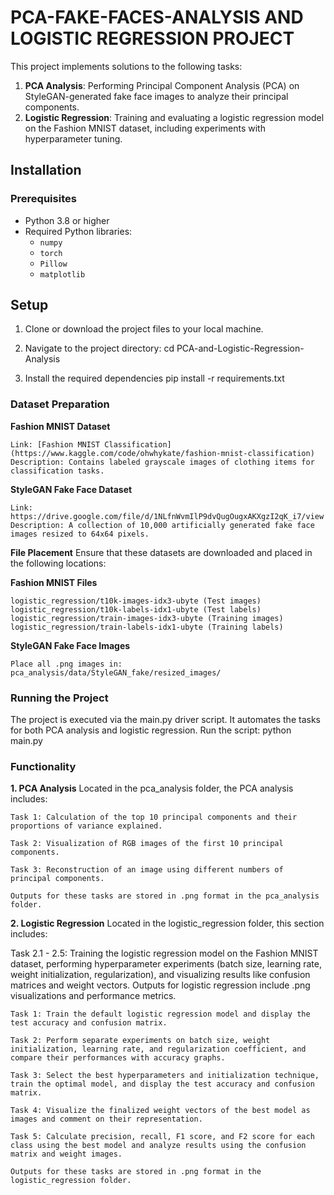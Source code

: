 # **PCA-FAKE-FACES-ANALYSIS AND LOGISTIC REGRESSION PROJECT**

This project implements solutions to the following tasks:

1. **PCA Analysis**: Performing Principal Component Analysis (PCA) on StyleGAN-generated fake face images to analyze their principal components.
2. **Logistic Regression**: Training and evaluating a logistic regression model on the Fashion MNIST dataset, including experiments with hyperparameter tuning.

## **Installation**

### **Prerequisites**
- Python 3.8 or higher
- Required Python libraries:
  - `numpy`
  - `torch`
  - `Pillow`
  - `matplotlib`


## **Setup**
1. Clone or download the project files to your local machine.

2. Navigate to the project directory:
   cd PCA-and-Logistic-Regression-Analysis

3. Install the required dependencies
    pip install -r requirements.txt

### **Dataset Preparation**
**Fashion MNIST Dataset**

    Link: [Fashion MNIST Classification](https://www.kaggle.com/code/ohwhykate/fashion-mnist-classification)
    Description: Contains labeled grayscale images of clothing items for classification tasks.

**StyleGAN Fake Face Dataset**

    Link: https://drive.google.com/file/d/1NLfnWvmIlP9dvQugOugxAKXgzI2qK_i7/view 
    Description: A collection of 10,000 artificially generated fake face images resized to 64x64 pixels.

**File Placement**
Ensure that these datasets are downloaded and placed in the following locations:

**Fashion MNIST Files**

    logistic_regression/t10k-images-idx3-ubyte (Test images)
    logistic_regression/t10k-labels-idx1-ubyte (Test labels)
    logistic_regression/train-images-idx3-ubyte (Training images)
    logistic_regression/train-labels-idx1-ubyte (Training labels)

**StyleGAN Fake Face Images**

    Place all .png images in:
    pca_analysis/data/StyleGAN_fake/resized_images/

### **Running the Project**
The project is executed via the main.py driver script. It automates the tasks for both PCA analysis and logistic regression.
Run the script:
    python main.py

### **Functionality**
**1. PCA Analysis**
Located in the pca_analysis folder, the PCA analysis includes:

    Task 1: Calculation of the top 10 principal components and their proportions of variance explained.

    Task 2: Visualization of RGB images of the first 10 principal components.

    Task 3: Reconstruction of an image using different numbers of principal components.

    Outputs for these tasks are stored in .png format in the pca_analysis folder.

**2. Logistic Regression**
Located in the logistic_regression folder, this section includes:

Task 2.1 - 2.5: Training the logistic regression model on the Fashion MNIST dataset, performing hyperparameter experiments (batch size, learning rate, weight initialization, regularization), and visualizing results like confusion matrices and weight vectors.
Outputs for logistic regression include .png visualizations and performance metrics.

    Task 1: Train the default logistic regression model and display the test accuracy and confusion matrix.

    Task 2: Perform separate experiments on batch size, weight initialization, learning rate, and regularization coefficient, and compare their performances with accuracy graphs.

    Task 3: Select the best hyperparameters and initialization technique, train the optimal model, and display the test accuracy and confusion matrix.

    Task 4: Visualize the finalized weight vectors of the best model as images and comment on their representation.

    Task 5: Calculate precision, recall, F1 score, and F2 score for each class using the best model and analyze results using the confusion matrix and weight images.

    Outputs for these tasks are stored in .png format in the logistic_regression folder.